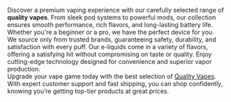 Discover a premium vaping experience with our carefully selected range of **quality vapes**. From sleek pod systems to powerful mods, our collection ensures smooth performance, rich flavors, and long-lasting battery life. Whether you're a beginner or a pro, we have the perfect device for you.  
We source only from trusted brands, guaranteeing safety, durability, and satisfaction with every puff. Our e-liquids come in a variety of flavors, offering a satisfying hit without compromising on taste or quality. Enjoy cutting-edge technology designed for convenience and superior vapor production.  
Upgrade your vape game today with the best selection of [Quality Vapes](https://qualityvapes.ca/). With expert customer support and fast shipping, you can shop confidently, knowing you’re getting top-tier products at great prices.

